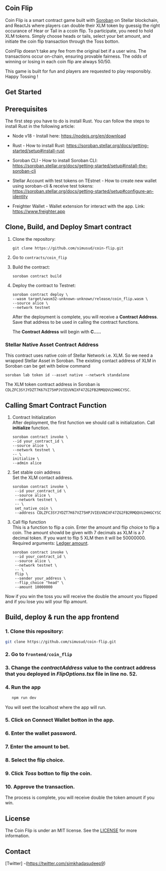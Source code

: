 ## Coin Flip

Coin Flip is a smart contract game built with [Soroban](https://soroban.stellar.org) on Stellar
blockchain, and ReactJs where players can double their XLM token by guessig the right occurance of Hear or Tail in a ccoin flip. To participate, you need to hold XLM tokens. Simply choose heads or tails, select your bet amount, and initiate the coin flip transaction through the Toss botton.

CoinFlip doesn't take any fee from the original bet if a user wins. 
The transactions occur on-chain, ensuring provable fairness. The odds of winning or losing in each coin flip are always 50/50.

This game is built for fun and players are requested to play responsibly.
Happy Tossing !


## Get Started

## Prerequisites

The first step you have to do is install Rust. You can follow the steps to install Rust in the following article:

- Node v18 - Install here: https://nodejs.org/en/download

- Rust - How to install Rust: https://soroban.stellar.org/docs/getting-started/setup#install-rust

- Soroban CLI - How to install Soroban CLI: https://soroban.stellar.org/docs/getting-started/setup#install-the-soroban-cli

- Stellar Account with test tokens on TEstnet - How to create new wallet using soroban-cli & receive test tokens: https://soroban.stellar.org/docs/getting-started/setup#configure-an-identity 

- Freighter Wallet - Wallet extension for interact with the app. Link: https://www.freighter.app



## Clone, Build, and Deploy Smart contract

1. Clone the repository:
    ```shell
    git clone https://github.com/simusud/coin-flip.git
    ```
2. Go to ```contracts/coin_flip```

3. Build the contract:
   ```shell
   soroban contract build
   ```

4. Deploy the contract to Testnet:
   ```shell
   soroban contract deploy \
   --wasm target/wasm32-unknown-unknown/release/coin_flip.wasm \
   --source alice \
   --network testnet
   ```
   After the deployment is complete, you will receive a **Contract Address**. Save that address to be used in calling
   the contract functions.

   The **Contract Address** will begin with **C.....**



### Stellar Native Asset Contract Address

This contract uses native coin of Stellar Network i.e. XLM. So we need a wrapped Stellar Asset in Soroban. The existing contact address of XLM in Soroban can be get with below command
```shell
soroban lab token id --asset native --network standalone
```

The XLM token contract address in Soroban is `CDLZFC3SYJYDZT7K67VZ75HPJVIEUVNIXF47ZG2FB2RMQQVU2HHGCYSC`.

## Calling Smart Contract Function

1. Contract Initialization
   <br> After deployment, the first function we should call is initialization. Call **initialize** function.
      ```shell
   soroban contract invoke \
    --id your_contract_id \
    --source alice \
    --network testnet \
    -- \
    initialize \
    --admin alice 
   ```
2. Set stable coin address
   <br> Set the XLM contact address.
   ```shell
   soroban contract invoke \
    --id your_contract_id \
    --source alice \
    --network testnet \
    -- \
    set_native_coin \
    --address CDLZFC3SYJYDZT7K67VZ75HPJVIEUVNIXF47ZG2FB2RMQQVU2HHGCYSC 
   ```

3. Call flip function
   <br> This is a function to flip a coin. Enter the amount and flip choice to flip a coin. The amount showld be given with 7 decimals as XLM is a 7 decimal token. If you want to flip 5 XLM then it will be 50000000.
   <br> Required arguments: <u>Ledger amount</u>.
   ```shell
   soroban contract invoke \
    --id your_contract_id \
    --source alice \
    --network testnet \
    -- \
    flip \
    --sender your_address \
    --flip_choice "head" \
    --amount 10000000
   ```

Now if you win the toss you will receive the double the amount you flipped and if you lose you will your flip amount.



## Build, deploy & run the app frontend

### 1. Clone this repository:
   ```sh
   git clone https://github.com/simusud/coin-flip.git
   ```
### 2. Go to ```frontend/coin_flip```

### 3. Change the ***contractAddress*** value to the contract address that you deployed in ***FlipOptions.tsx*** file in line no. 52. 

### 4. Run the app
```sh
   npm run dev
   ```
You will seet the localhost where the app will run.

### 5. Click on **Connect Wallet** botton in the app.

### 6. Enter the wallet password.

### 7. Enter the amount to bet.

### 8. Select the flip choice.

### 9. Click ***Toss*** botton to flip the coin.

### 10. Approve the transaction.

The process is complete, you will receive double the token amount if you win.




## License

The Coin Flip is under an MIT license. See the [LICENSE](LICENSE) for more information.


## Contact

[Twitter] -(https://twitter.com/simkhadasudeep9)
